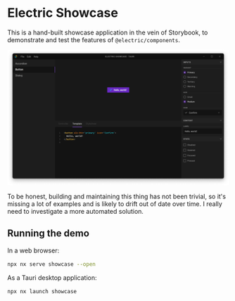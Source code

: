 # Electric Showcase

This is a hand-built showcase application in the vein of Storybook, to demonstrate and test the features of `@electric/components`.

[![Screenshot of Electric Showcase running as a Tauri application.](./meta/Showcase_TauriApp.png)](./meta/Showcase_TauriApp.png)

To be honest, building and maintaining this thing has not been trivial, so it's missing a lot of examples and is likely to drift out of date over time. I really need to investigate a more automated solution.

## Running the demo

In a web browser:
```sh
npx nx serve showcase --open
```

As a Tauri desktop application:
```sh
npx nx launch showcase
```
